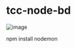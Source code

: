 # tcc-node-bd


![image](https://user-images.githubusercontent.com/73304785/234932018-0f673e17-9fff-42fb-8ba2-4eac913790b5.png)


npm install nodemon
